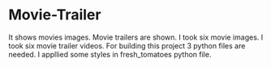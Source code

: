 # Movie-Trailer
It shows movies images.
Movie trailers are shown.
I took six movie images.
I took six movie trailer videos.
For building this project 3 python files are needed.
I appllied some styles in fresh_tomatoes python file.
